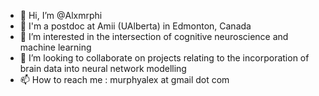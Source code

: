 - 👋 Hi, I’m @Alxmrphi
- 🏫 I'm a postdoc at Amii (UAlberta) in Edmonton, Canada
- 👀 I’m interested in the intersection of cognitive neuroscience and machine learning
- 💞️ I’m looking to collaborate on projects relating to the incorporation of brain data into neural network modelling
- 📫 How to reach me : murphyalex at gmail dot com

<!---
Alxmrphi/Alxmrphi is a ✨ special ✨ repository because its `README.md` (this file) appears on your GitHub profile.
You can click the Preview link to take a look at your changes.
--->
